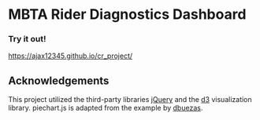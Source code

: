 # MBTA Rider Diagnostics Dashboard

### Try it out!

https://ajax12345.github.io/cr_project/

## Acknowledgements

This project utilized the third-party libraries [jQuery](https://jquery.com/) and the [d3](https://d3js.org/) visualization library.
piechart.js is adapted from the example by [dbuezas](https://gist.github.com/dbuezas/9306799).
